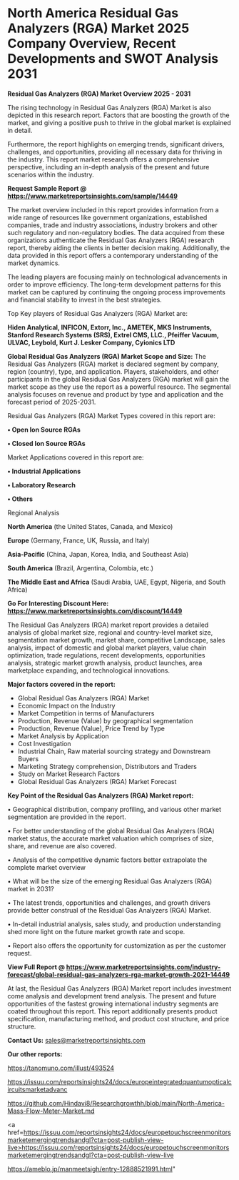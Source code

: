   # North America Residual Gas Analyzers (RGA) Market 2025 Company Overview, Recent Developments and SWOT Analysis 2031

<Strong> Residual Gas Analyzers (RGA) Market Overview 2025 - 2031</strong>

The rising technology in Residual Gas Analyzers (RGA) Market is also depicted in this research report. Factors that are boosting the growth of the market, and giving a positive push to thrive in the global market is explained in detail.

Furthermore, the report highlights on emerging trends, significant drivers, challenges, and opportunities, providing all necessary data for thriving in the industry. This report market research offers a comprehensive perspective, including an in-depth analysis of the present and future scenarios within the industry.

<strong>Request Sample Report @ <a href=https://www.marketreportsinsights.com/sample/14449>https://www.marketreportsinsights.com/sample/14449</a></strong>

The market overview included in this report provides information from a wide range of resources like government organizations, established companies, trade and industry associations, industry brokers and other such regulatory and non-regulatory bodies. The data acquired from these organizations authenticate the Residual Gas Analyzers (RGA) research report, thereby aiding the clients in better decision making. Additionally, the data provided in this report offers a contemporary understanding of the market dynamics.

The leading players are focusing mainly on technological advancements in order to improve efficiency. The long-term development patterns for this market can be captured by continuing the ongoing process improvements and financial stability to invest in the best strategies.

Top Key players of Residual Gas Analyzers (RGA) Market are:

<strong>Hiden Analytical, INFICON, Extorr, Inc., AMETEK, MKS Instruments, Stanford Research Systems (SRS), Extrel CMS, LLC., Pfeiffer Vacuum, ULVAC, Leybold, Kurt J. Lesker Company, Cyionics LTD</strong>

<strong><b>Global Residual Gas Analyzers (RGA) Market Scope and Size:</b></strong>
The Residual Gas Analyzers (RGA) market is declared segment by company, region (country), type, and application. Players, stakeholders, and other participants in the global Residual Gas Analyzers (RGA) market will gain the market scope as they use the report as a powerful resource. The segmental analysis focuses on revenue and product by type and application and the forecast period of 2025-2031.

Residual Gas Analyzers (RGA) Market Types covered in this report are:

<strong>• Open Ion Source RGAs

• Closed Ion Source RGAs</strong>

Market Applications covered in this report are:

<strong>• Industrial Applications

• Laboratory Research

• Others</strong> 

Regional Analysis

<strong>North America</strong> (the United States, Canada, and Mexico)

<strong>Europe</strong> (Germany, France, UK, Russia, and Italy)

<strong>Asia-Pacific</strong> (China, Japan, Korea, India, and Southeast Asia)

<strong>South America</strong> (Brazil, Argentina, Colombia, etc.)

<strong>The Middle East and Africa</strong> (Saudi Arabia, UAE, Egypt, Nigeria, and South Africa)

<strong>Go For Interesting Discount Here: <a href=https://www.marketreportsinsights.com/discount/14449>https://www.marketreportsinsights.com/discount/14449</a></strong>

The Residual Gas Analyzers (RGA) market report provides a detailed analysis of global market size, regional and country-level market size, segmentation market growth, market share, competitive Landscape, sales analysis, impact of domestic and global market players, value chain optimization, trade regulations, recent developments, opportunities analysis, strategic market growth analysis, product launches, area marketplace expanding, and technological innovations.

<strong><b>Major factors covered in the report:</b></strong>
<ul>
  <li>Global Residual Gas Analyzers (RGA) Market </li>
  <li>Economic Impact on the Industry</li>
  <li>Market Competition in terms of Manufacturers</li>
  <li>Production, Revenue (Value) by geographical segmentation</li>
  <li>Production, Revenue (Value), Price Trend by Type</li>
  <li>Market Analysis by Application</li>
  <li>Cost Investigation</li>
  <li>Industrial Chain, Raw material sourcing strategy and Downstream Buyers</li>
  <li>Marketing Strategy comprehension, Distributors and Traders</li>
  <li>Study on Market Research Factors</li>
  <li>Global Residual Gas Analyzers (RGA) Market Forecast</li>
</ul>

<strong><b>Key Point of the Residual Gas Analyzers (RGA) Market report:</b></strong>

• Geographical distribution, company profiling, and various other market segmentation are provided in the report.

• For better understanding of the global Residual Gas Analyzers (RGA) market status, the accurate market valuation which comprises of size, share, and revenue are also covered.

• Analysis of the competitive dynamic factors better extrapolate the complete market overview

• What will be the size of the emerging Residual Gas Analyzers (RGA) market in 2031?

• The latest trends, opportunities and challenges, and growth drivers provide better construal of the Residual Gas Analyzers (RGA) Market.

• In-detail industrial analysis, sales study, and production understanding shed more light on the future market growth rate and scope.

• Report also offers the opportunity for customization as per the customer request.

<strong><b>View Full Report @ <a href=https://www.marketreportsinsights.com/industry-forecast/global-residual-gas-analyzers-rga-market-growth-2021-14449>https://www.marketreportsinsights.com/industry-forecast/global-residual-gas-analyzers-rga-market-growth-2021-14449</a></b></strong>


At last, the Residual Gas Analyzers (RGA) Market report includes investment come analysis and development trend analysis. The present and future opportunities of the fastest growing international industry segments are coated throughout this report. This report additionally presents product specification, manufacturing method, and product cost structure, and price structure.

<strong>Contact Us:</strong>
sales@marketreportsinsights.com

<strong>Our other reports:</strong>

<a href=https://tanomuno.com/illust/493524>https://tanomuno.com/illust/493524</a>

<a href=https://issuu.com/reportsinsights24/docs/europeintegratedquantumopticalcircuitsmarketadvanc>https://issuu.com/reportsinsights24/docs/europeintegratedquantumopticalcircuitsmarketadvanc</a>

<a href=https://github.com/Hindavi8/Researchgrowthh/blob/main/North-America-Mass-Flow-Meter-Market.md>https://github.com/Hindavi8/Researchgrowthh/blob/main/North-America-Mass-Flow-Meter-Market.md</a>

<a href=https://issuu.com/reportsinsights24/docs/europetouchscreenmonitorsmarketemergingtrendsandgl?cta=post-publish-view-live>https://issuu.com/reportsinsights24/docs/europetouchscreenmonitorsmarketemergingtrendsandgl?cta=post-publish-view-live</a>

<a href=https://ameblo.jp/manmeetsigh/entry-12888521991.html>https://ameblo.jp/manmeetsigh/entry-12888521991.html</a>"
